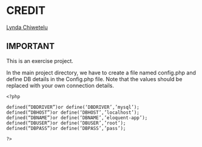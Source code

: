 # CREDIT

[Lynda Chiwetelu](https://tutsplus.com/authors/lynda-chiwetelu?_ga=2.256152137.337100669.1583063432-985607758.1583063432)

## IMPORTANT

This is an exercise project.

In the main project directory, we have to create a file named config.php and define DB details
in the Config.php file. Note that the values should be replaced with your own connection details.

```
<?php
 
defined(“DBDRIVER”)or define(‘DBDRIVER’,’mysql’);
defined(“DBHOST”)or define(‘DBHOST’,’localhost’);
defined(“DBNAME”)or define(‘DBNAME’,’eloquent-app’);
defined(“DBUSER”)or define(‘DBUSER’,’root’);
defined(“DBPASS”)or define(‘DBPASS’,’pass’);

?>

```
